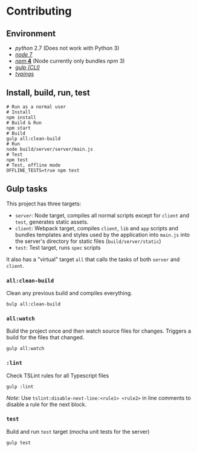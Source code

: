 # Contributing

## Environment

- _python_ 2.7 (Does not work with Python 3)
- [_node_ 7][notes-node]
- [_npm_ **4**][notes-npm] (Node currently only bundles _npm_ 3)
- [_gulp (CLI)_][notes-gulp]
- [_typings_][notes-typings]

## Install, build, run, test

```shell
# Run as a normal user
# Install
npm install
# Build & Run
npm start
# Build
gulp all:clean-build
# Run
node build/server/server/main.js
# Test
npm test
# Test, offline mode
OFFLINE_TESTS=true npm test
```

## Gulp tasks

This project has three targets:

- `server`: Node target, compiles all normal scripts except for `client` and `test`, generates static assets.
- `client`: Webpack target, compiles `client`, `lib` and `app` scripts and bundles templates and styles used by the application
  into `main.js` into the server's directory for static files (`build/server/static`)
- `test`: Test target, runs `spec` scripts

It also has a "virtual" target `all` that calls the tasks of both `server` and `client`.

### `all:clean-build`

Clean any previous build and compiles everything.

```shell
bulp all:clean-build
```

### `all:watch`

Build the project once and then watch source files for changes.
Triggers a build for the files that changed.

```shell
gulp all:watch
```

### `:lint`

Check TSLint rules for all Typescript files

```shell
gulp :lint
```

_Note_: Use `tslint:disable-next-line:<rule1> <rule2>` in line comments
to disable a rule for the next block.

### `test`

Build and run `test` target (mocha unit tests for the server)

```shell
gulp test
```


[notes-gulp]: https://github.com/demurgos/notes/blob/master/tools/languages/javascript/gulp.md
[notes-node]: https://github.com/demurgos/notes/blob/master/tools/languages/javascript/node.md
[notes-npm]: https://github.com/demurgos/notes/blob/master/tools/languages/javascript/npm.md
[notes-typings]: https://github.com/demurgos/notes/blob/master/tools/languages/typescript/typings.md
